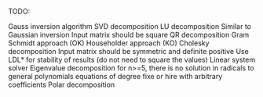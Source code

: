 TODO:

Gauss inversion algorithm
SVD decomposition
LU decomposition
    Similar to Gaussian inversion
    Input matrix should be square
QR decomposition 
    Gram Schmidt approach (OK)
    Householder approach (KO)
Cholesky decomposition
    Input matrix should be symmetric and definite positive
    Use LDL* for stability of results (do not need to square the values) 
Linear system solver
Eigenvalue decomposition 
    for n>=5, there is no solution in radicals to general polynomials equations of degree fixe or hire with arbitrary coefficients
Polar decomposition